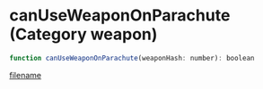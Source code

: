 # canUseWeaponOnParachute (Category weapon)

```js
function canUseWeaponOnParachute(weaponHash: number): boolean
```

[filename](canUseWeaponOnParachute_m.md ':include')